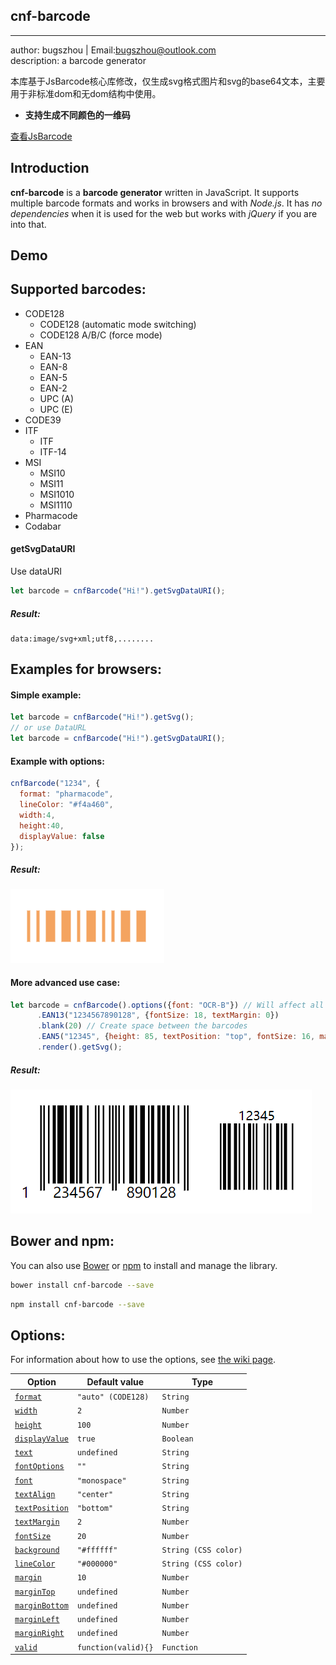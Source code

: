 ## cnf-barcode
----------------------------
author: bugszhou | Email:bugszhou@outlook.com <br>
description: a barcode generator

本库基于JsBarcode核心库修改，仅生成svg格式图片和svg的base64文本，主要用于非标准dom和无dom结构中使用。

- **支持生成不同颜色的一维码**

[查看JsBarcode](https://www.npmjs.com/package/jsbarcode)

Introduction
----
**cnf-barcode** is a **barcode generator** written in JavaScript. It supports multiple barcode formats and works in browsers and with *Node.js*. It has *no dependencies* when it is used for the web but works with *jQuery* if you are into that.



Demo
----

Supported barcodes:
----
* CODE128
  * CODE128 (automatic mode switching)
  * CODE128 A/B/C (force mode)
* EAN
  * EAN-13
  * EAN-8
  * EAN-5
  * EAN-2
  * UPC (A)
  * UPC (E)
* CODE39
* ITF
  * ITF
  * ITF-14
* MSI
  * MSI10
  * MSI11
  * MSI1010
  * MSI1110
* Pharmacode
* Codabar

#### getSvgDataURI

Use dataURI

```javascript
let barcode = cnfBarcode("Hi!").getSvgDataURI();
```
##### Result:

```
data:image/svg+xml;utf8,........
```

Examples for browsers:
----

#### Simple example:
````javascript
let barcode = cnfBarcode("Hi!").getSvg();
// or use DataURL
let barcode = cnfBarcode("Hi!").getSvgDataURI();
````

#### Example with options:
````javascript
cnfBarcode("1234", {
  format: "pharmacode",
  lineColor: "#f4a460",
  width:4,
  height:40,
  displayValue: false
});
````
##### Result:
![Result](./docs/imgs/pharmacode-1234.png)


#### More advanced use case:
````javascript
let barcode = cnfBarcode().options({font: "OCR-B"}) // Will affect all barcodes
      .EAN13("1234567890128", {fontSize: 18, textMargin: 0})
      .blank(20) // Create space between the barcodes
      .EAN5("12345", {height: 85, textPosition: "top", fontSize: 16, marginTop: 15})
      .render().getSvg();
````
##### Result:
![Result](./docs/imgs/EAN13.png)

Bower and npm:
----
You can also use [Bower](http://bower.io) or [npm](https://www.npmjs.com) to install and manage the library.
````bash
bower install cnf-barcode --save
````
````bash
npm install cnf-barcode --save
````

Options:
----
For information about how to use the options, see [the wiki page](https://github.com/lindell/JsBarcode/wiki/Options).

| Option | Default value | Type |
|--------|---------------|------|
| [`format`](https://github.com/lindell/JsBarcode/wiki/Options#format) | `"auto" (CODE128)` | `String` |
| [`width`](https://github.com/lindell/JsBarcode/wiki/Options#width) | `2` | `Number` |
| [`height`](https://github.com/lindell/JsBarcode/wiki/Options#height) | `100` | `Number` |
| [`displayValue`](https://github.com/lindell/JsBarcode/wiki/Options#display-value) | `true` | `Boolean` |
| [`text`](https://github.com/lindell/JsBarcode/wiki/Options#text) | `undefined` | `String` |
| [`fontOptions`](https://github.com/lindell/JsBarcode/wiki/Options#font-options) | `""` | `String` |
| [`font`](https://github.com/lindell/JsBarcode/wiki/Options#font) | `"monospace"` | `String` |
| [`textAlign`](https://github.com/lindell/JsBarcode/wiki/Options#text-align) | `"center"` | `String` |
| [`textPosition`](https://github.com/lindell/JsBarcode/wiki/Options#text-position) | `"bottom"` | `String` |
| [`textMargin`](https://github.com/lindell/JsBarcode/wiki/Options#text-margin) | `2` | `Number` |
| [`fontSize`](https://github.com/lindell/JsBarcode/wiki/Options#font-size) | `20` | `Number` |
| [`background`](https://github.com/lindell/JsBarcode/wiki/Options#background)  | `"#ffffff"` | `String (CSS color)` |
| [`lineColor`](https://github.com/lindell/JsBarcode/wiki/Options#line-color) | `"#000000"` | `String (CSS color)` |
| [`margin`](https://github.com/lindell/JsBarcode/wiki/Options#margins) | `10` | `Number` |
| [`marginTop`](https://github.com/lindell/JsBarcode/wiki/Options#margins) | `undefined` | `Number` |
| [`marginBottom`](https://github.com/lindell/JsBarcode/wiki/Options#margins) | `undefined` | `Number` |
| [`marginLeft`](https://github.com/lindell/JsBarcode/wiki/Options#margins) | `undefined` | `Number` |
| [`marginRight`](https://github.com/lindell/JsBarcode/wiki/Options#margins) | `undefined` | `Number` |
| [`valid`](https://github.com/lindell/JsBarcode/wiki/Options#valid) | `function(valid){}` | `Function` |
